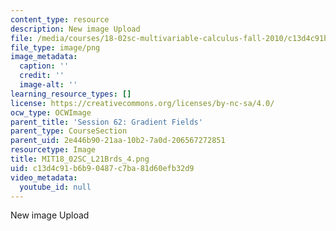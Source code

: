 ```yaml
---
content_type: resource
description: New image Upload
file: /media/courses/18-02sc-multivariable-calculus-fall-2010/c13d4c91b6b90487c7ba81d60efb32d9_MIT18_02SC_L21Brds_4.png
file_type: image/png
image_metadata:
  caption: ''
  credit: ''
  image-alt: ''
learning_resource_types: []
license: https://creativecommons.org/licenses/by-nc-sa/4.0/
ocw_type: OCWImage
parent_title: 'Session 62: Gradient Fields'
parent_type: CourseSection
parent_uid: 2e446b90-21aa-10b2-7a0d-206567272851
resourcetype: Image
title: MIT18_02SC_L21Brds_4.png
uid: c13d4c91-b6b9-0487-c7ba-81d60efb32d9
video_metadata:
  youtube_id: null
---
```

New image Upload